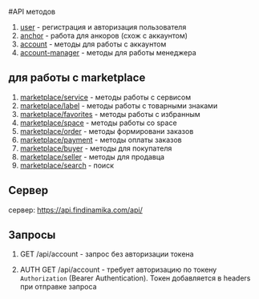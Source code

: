 
#API методов

1. [user](/doc/profile/user.md) -  регистрация и авторизация пользователя
1. [anchor](/doc/stellar/anchor.md)  - работа для анкоров (схож с аккаунтом)
1. [account](/doc/stellar/account.md)  -  методы для работы с аккаунтом
1. [account-manager](/doc/account-manager/account-manager.md) -  методы для работы менеджера


## для работы с marketplace
1. [marketplace/service](/doc/marketplace/service.md) - методы работы с сервисом
1. [marketplace/label](/doc/marketplace/label.md) - методы работы с товарными знаками
1. [marketplace/favorites](/doc/marketplace/favorites.md) - методы работы с избранным
1. [marketplace/space](/doc/marketplace/space.md) - методы работы со space
1. [marketplace/order](/doc/marketplace/order.md) - методы формировани заказов
1. [marketplace/payment](/doc/marketplace/payment.md) - методы оплаты заказов
1. [marketplace/buyer](/doc/marketplace/buyer.md) - методы для покупателя
1. [marketplace/seller](/doc/marketplace/seller.md) - методы для продавца
1. [marketplace/search](/doc/marketplace/search.md) - поиск

## Сервер
сервер:  https://api.findinamika.com/api/


## Запросы

1. GET /api/account - запрос без авторизации токена

1. AUTH GET /api/account - требует авторизацию по токену `Authorization` (Bearer Authentication). Токен добавляется в headers при отправке запроса 
